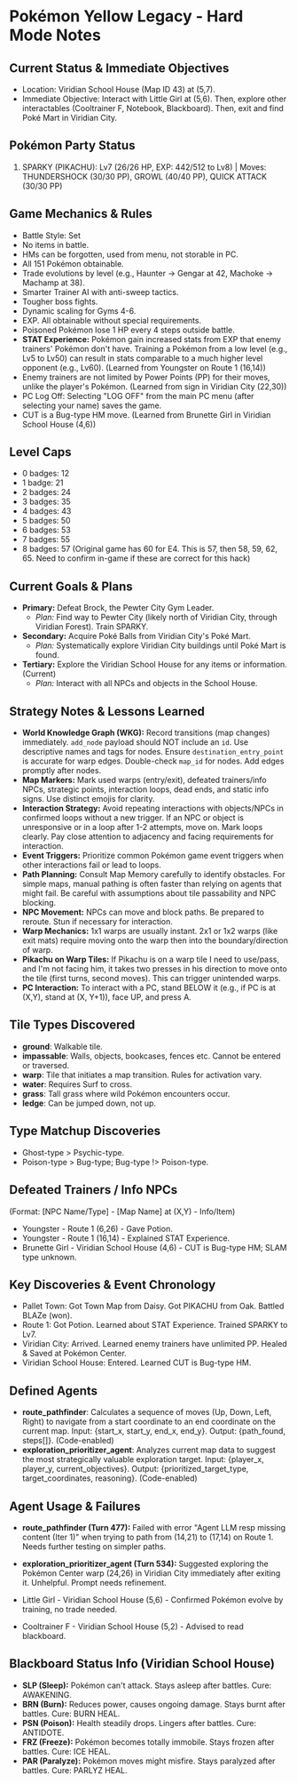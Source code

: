 # Pokémon Yellow Legacy - Hard Mode Notes

## Current Status & Immediate Objectives
- Location: Viridian School House (Map ID 43) at (5,7).
- Immediate Objective: Interact with Little Girl at (5,6). Then, explore other interactables (Cooltrainer F, Notebook, Blackboard). Then, exit and find Poké Mart in Viridian City.

## Pokémon Party Status
1. SPARKY (PIKACHU): Lv7 (26/26 HP, EXP: 442/512 to Lv8) | Moves: THUNDERSHOCK (30/30 PP), GROWL (40/40 PP), QUICK ATTACK (30/30 PP)

## Game Mechanics & Rules
- Battle Style: Set
- No items in battle.
- HMs can be forgotten, used from menu, not storable in PC.
- All 151 Pokémon obtainable.
- Trade evolutions by level (e.g., Haunter -> Gengar at 42, Machoke -> Machamp at 38).
- Smarter Trainer AI with anti-sweep tactics.
- Tougher boss fights.
- Dynamic scaling for Gyms 4-6.
- EXP. All obtainable without special requirements.
- Poisoned Pokémon lose 1 HP every 4 steps outside battle.
- **STAT Experience:** Pokémon gain increased stats from EXP that enemy trainers' Pokémon don't have. Training a Pokémon from a low level (e.g., Lv5 to Lv50) can result in stats comparable to a much higher level opponent (e.g., Lv60). (Learned from Youngster on Route 1 (16,14))
- Enemy trainers are not limited by Power Points (PP) for their moves, unlike the player's Pokémon. (Learned from sign in Viridian City (22,30))
- PC Log Off: Selecting "LOG OFF" from the main PC menu (after selecting your name) saves the game.
- CUT is a Bug-type HM move. (Learned from Brunette Girl in Viridian School House (4,6))

## Level Caps
- 0 badges: 12
- 1 badge: 21
- 2 badges: 24
- 3 badges: 35
- 4 badges: 43
- 5 badges: 50
- 6 badges: 53
- 7 badges: 55
- 8 badges: 57 (Original game has 60 for E4. This is 57, then 58, 59, 62, 65. Need to confirm in-game if these are correct for this hack)

## Current Goals & Plans
- **Primary:** Defeat Brock, the Pewter City Gym Leader.
  - *Plan:* Find way to Pewter City (likely north of Viridian City, through Viridian Forest). Train SPARKY.
- **Secondary:** Acquire Poké Balls from Viridian City's Poké Mart.
  - *Plan:* Systematically explore Viridian City buildings until Poké Mart is found.
- **Tertiary:** Explore the Viridian School House for any items or information. (Current)
  - *Plan:* Interact with all NPCs and objects in the School House.

## Strategy Notes & Lessons Learned
- **World Knowledge Graph (WKG):** Record transitions (map changes) immediately. `add_node` payload should NOT include an `id`. Use descriptive names and tags for nodes. Ensure `destination_entry_point` is accurate for warp edges. Double-check `map_id` for nodes. Add edges promptly after nodes.
- **Map Markers:** Mark used warps (entry/exit), defeated trainers/info NPCs, strategic points, interaction loops, dead ends, and static info signs. Use distinct emojis for clarity.
- **Interaction Strategy:** Avoid repeating interactions with objects/NPCs in confirmed loops without a new trigger. If an NPC or object is unresponsive or in a loop after 1-2 attempts, move on. Mark loops clearly. Pay close attention to adjacency and facing requirements for interaction.
- **Event Triggers:** Prioritize common Pokémon game event triggers when other interactions fail or lead to loops.
- **Path Planning:** Consult Map Memory carefully to identify obstacles. For simple maps, manual pathing is often faster than relying on agents that might fail. Be careful with assumptions about tile passability and NPC blocking.
- **NPC Movement:** NPCs can move and block paths. Be prepared to reroute. Stun if necessary for interaction.
- **Warp Mechanics:** 1x1 warps are usually instant. 2x1 or 1x2 warps (like exit mats) require moving onto the warp then into the boundary/direction of warp.
- **Pikachu on Warp Tiles:** If Pikachu is on a warp tile I need to use/pass, and I'm not facing him, it takes two presses in his direction to move onto the tile (first turns, second moves). This can trigger unintended warps.
- **PC Interaction:** To interact with a PC, stand BELOW it (e.g., if PC is at (X,Y), stand at (X, Y+1)), face UP, and press A.

## Tile Types Discovered
- **ground**: Walkable tile.
- **impassable**: Walls, objects, bookcases, fences etc. Cannot be entered or traversed.
- **warp**: Tile that initiates a map transition. Rules for activation vary.
- **water**: Requires Surf to cross.
- **grass**: Tall grass where wild Pokémon encounters occur.
- **ledge**: Can be jumped down, not up.

## Type Matchup Discoveries
- Ghost-type > Psychic-type.
- Poison-type > Bug-type; Bug-type !> Poison-type.

## Defeated Trainers / Info NPCs
(Format: [NPC Name/Type] - [Map Name] at (X,Y) - Info/Item)
- Youngster - Route 1 (6,26) - Gave Potion.
- Youngster - Route 1 (16,14) - Explained STAT Experience.
- Brunette Girl - Viridian School House (4,6) - CUT is Bug-type HM; SLAM type unknown.

## Key Discoveries & Event Chronology
- Pallet Town: Got Town Map from Daisy. Got PIKACHU from Oak. Battled BLAZe (won).
- Route 1: Got Potion. Learned about STAT Experience. Trained SPARKY to Lv7.
- Viridian City: Arrived. Learned enemy trainers have unlimited PP. Healed & Saved at Pokémon Center.
- Viridian School House: Entered. Learned CUT is Bug-type HM.

## Defined Agents
- **route_pathfinder**: Calculates a sequence of moves (Up, Down, Left, Right) to navigate from a start coordinate to an end coordinate on the current map. Input: {start_x, start_y, end_x, end_y}. Output: {path_found, steps[]}. (Code-enabled)
- **exploration_prioritizer_agent**: Analyzes current map data to suggest the most strategically valuable exploration target. Input: {player_x, player_y, current_objectives}. Output: {prioritized_target_type, target_coordinates, reasoning}. (Code-enabled)

## Agent Usage & Failures
- **route_pathfinder (Turn 477):** Failed with error "Agent LLM resp missing content (Iter 1)" when trying to path from (14,21) to (17,14) on Route 1. Needs further testing on simpler paths.
- **exploration_prioritizer_agent (Turn 534):** Suggested exploring the Pokémon Center warp (24,26) in Viridian City immediately after exiting it. Unhelpful. Prompt needs refinement.

- Little Girl - Viridian School House (5,6) - Confirmed Pokémon evolve by training, no trade needed.

- Cooltrainer F - Viridian School House (5,2) - Advised to read blackboard.

## Blackboard Status Info (Viridian School House)
- **SLP (Sleep):** Pokémon can't attack. Stays asleep after battles. Cure: AWAKENING.
- **BRN (Burn):** Reduces power, causes ongoing damage. Stays burnt after battles. Cure: BURN HEAL.
- **PSN (Poison):** Health steadily drops. Lingers after battles. Cure: ANTIDOTE.
- **FRZ (Freeze):** Pokémon becomes totally immobile. Stays frozen after battles. Cure: ICE HEAL.
- **PAR (Paralyze):** Pokémon moves might misfire. Stays paralyzed after battles. Cure: PARLYZ HEAL.